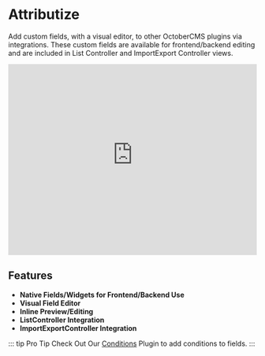 # Attributize

Add custom fields, with a visual editor, to other OctoberCMS plugins via integrations.  These custom fields are available for frontend/backend editing and are included in List Controller and ImportExport Controller views.

<iframe height="388" src="https://www.youtube-nocookie.com/embed/Fy4CdfGH_Sw" title="YouTube video player" frameborder="0" allow="accelerometer; autoplay; clipboard-write; encrypted-media; gyroscope; picture-in-picture" allowfullscreen style="width:100%"></iframe>

## Features

 - **Native Fields/Widgets for Frontend/Backend Use**
 - **Visual Field Editor** 
 - **Inline Preview/Editing** 
 - **ListController Integration**
 - **ImportExportController Integration**

::: tip  Pro Tip
Check Out Our [Conditions](/conditions/) Plugin to add conditions to fields.
:::